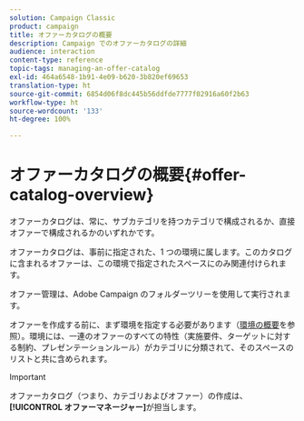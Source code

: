 ```yaml
---
solution: Campaign Classic
product: campaign
title: オファーカタログの概要
description: Campaign でのオファーカタログの詳細
audience: interaction
content-type: reference
topic-tags: managing-an-offer-catalog
exl-id: 464a6548-1b91-4e09-b620-3b820ef69653
translation-type: ht
source-git-commit: 6854d06f8dc445b56ddfde7777f02916a60f2b63
workflow-type: ht
source-wordcount: '133'
ht-degree: 100%

---
```


# オファーカタログの概要{#offer-catalog-overview}

オファーカタログは、常に、サブカテゴリを持つカテゴリで構成されるか、直接オファーで構成されるかのいずれかです。

オファーカタログは、事前に指定された、1 つの環境に属します。このカタログに含まれるオファーは、この環境で指定されたスペースにのみ関連付けられます。

オファー管理は、Adobe Campaign のフォルダーツリーを使用して実行されます。

オファーを作成する前に、まず環境を指定する必要があります（[環境の概要](../../interaction/using/environments-overview.md)を参照）。環境には、一連のオファーのすべての特性（実施要件、ターゲットに対する制約、プレゼンテーションルール）がカテゴリに分類されて、そのスペースのリストと共に含められます。

>[!IMPORTANT]
>
>オファーカタログ（つまり、カテゴリおよびオファー）の作成は、**[!UICONTROL オファーマネージャー]**&#x200B;が担当します。

